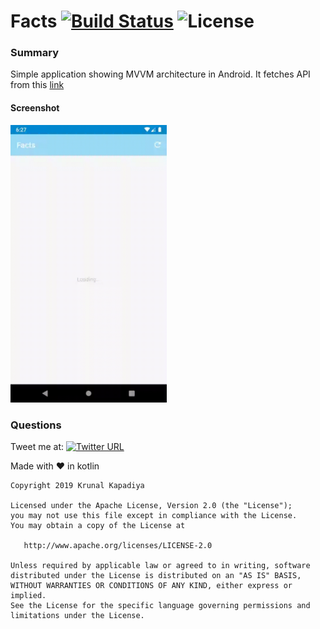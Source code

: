 # Facts [![Build Status](https://travis-ci.org/krunal3kapadiya/Facts.svg?branch=master)](https://travis-ci.org/krunal3kapadiya/Facts) ![License](https://img.shields.io/github/license/krunal3kapadiya/facts.svg)

### Summary

Simple application showing MVVM architecture in Android. It fetches API from this [link](https://dl.dropboxusercontent.com/s/2iodh4vg0eortkl/facts.json)

#### Screenshot

<img src="screenshots/facts.gif" width="250"/>

### Questions

Tweet me at: 
[![Twitter URL](https://img.shields.io/badge/Twitter-@krunal3kapadiya-blue.svg?style=for-the-badge)](https://twitter.com/krunal3kapadiya)

Made with :heart: in kotlin

    Copyright 2019 Krunal Kapadiya

    Licensed under the Apache License, Version 2.0 (the "License");
    you may not use this file except in compliance with the License.
    You may obtain a copy of the License at

       http://www.apache.org/licenses/LICENSE-2.0

    Unless required by applicable law or agreed to in writing, software
    distributed under the License is distributed on an "AS IS" BASIS,
    WITHOUT WARRANTIES OR CONDITIONS OF ANY KIND, either express or implied.
    See the License for the specific language governing permissions and
    limitations under the License.
